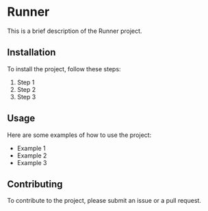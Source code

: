 # Runner

This is a brief description of the Runner project.

## Installation

To install the project, follow these steps:

1. Step 1
2. Step 2
3. Step 3

## Usage

Here are some examples of how to use the project:

- Example 1
- Example 2
- Example 3

## Contributing

To contribute to the project, please submit an issue or a pull request.
